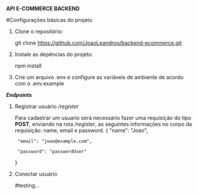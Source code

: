**API E-COMMERCE BACKEND**

#Configurações básicas do projeto

1. Clone o repositório:
    
    git clone https://github.com/JoaoLeandroo/backend-ecommerce.git


2. Instale as depências do projeto:

    npm install


3. Crie um arquivo .env e configure as variáveis de ambiente de acordo com o .env.example


***Endpoints***

1. Registrar usuário */register*

    Para cadastrar um usuario será necessário fazer uma requisição do tipo **POST**, enviando na rota */register*, as seguintes informações no corpo da requisição: name, email e password.
    {
        "name": "Joao",

        "email": "joao@example.com",
        
        "password": "passwordUser"
    }


2. Conectar usuário

    #testing...
    
    